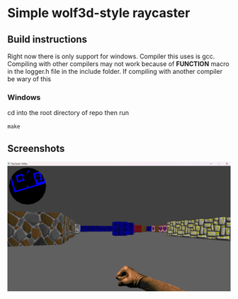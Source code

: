 # Simple wolf3d-style raycaster

## Build instructions
Right now there is only support for windows. Compiler this uses is gcc. Compiling with other compilers may not work because of __FUNCTION__ macro in the logger.h file in the include folder. If compiling with another compiler be wary of this

### Windows
cd into the root directory of repo then run
```
make
```
## Screenshots 
![screenshot of "game"](image.png)
